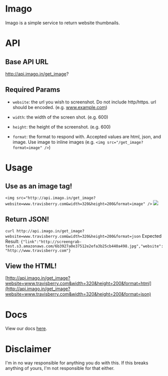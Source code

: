 Imago
====

Imago is a simple service to return website thumbnails.

API
====

Base API URL
----

http://api.imago.in/get_image?

Required Params
----

- `website`: the url you wish to screenshot. Do not include http/https. url should be encoded. (e.g. www.example.com)

- `width`: the width of the screen shot. (e.g. 600)

- `height`: the height of the screenshot. (e.g. 600)

- `format`: the format to respond with. Accepted values are html, json, and image. Use image to inline images (e.g. `<img src="/get_image?format=image" />`)

Usage
====

Use as an image tag!
----
`<img src="http://api.imago.in/get_image?website=www.travisberry.com&width=320&height=200&format=image" />`
<img src="http://api.imago.in/get_image?website=www.travisberry.com&width=320&height=200&format=image" />

Return JSON!
----
`curl http://api.imago.in/get_image?website=www.travisberry.com&width=320&height=200&format=json`
Expected Result:
`{"link":"http://screengrab-test.s3.amazonaws.com/6b3927a0e37512e2efa3b25cb440a498.jpg","website":"http://www.travisberry.com"}`

View the HTML!
----
[http://api.imago.in/get_image?website=www.travisberry.com&width=320&height=200&format=html](http://api.imago.in/get_image?website=www.travisberry.com&width=320&height=200&format=json)

Docs
====

View our docs [here](http://imago.in/docs/imago.html).

Disclaimer
===========

I'm in no way responsible for anything you do with this. If this breaks anything of yours, I'm not responsible for that either.